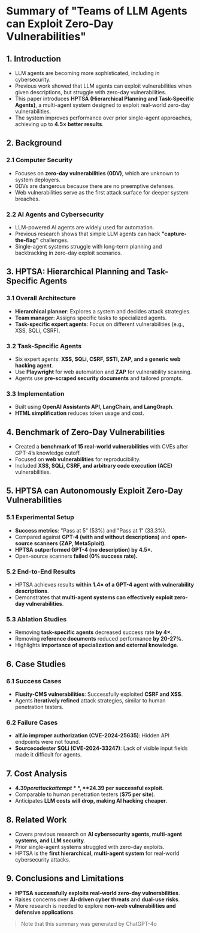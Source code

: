 # Summary of "Teams of LLM Agents can Exploit Zero-Day Vulnerabilities"

## 1. Introduction
- LLM agents are becoming more sophisticated, including in cybersecurity.
- Previous work showed that LLM agents can exploit vulnerabilities when given descriptions, but struggle with zero-day vulnerabilities.
- This paper introduces **HPTSA (Hierarchical Planning and Task-Specific Agents)**, a multi-agent system designed to exploit real-world zero-day vulnerabilities.
- The system improves performance over prior single-agent approaches, achieving up to **4.5× better results**.

## 2. Background

### 2.1 Computer Security
- Focuses on **zero-day vulnerabilities (0DV)**, which are unknown to system deployers.
- 0DVs are dangerous because there are no preemptive defenses.
- Web vulnerabilities serve as the first attack surface for deeper system breaches.

### 2.2 AI Agents and Cybersecurity
- LLM-powered AI agents are widely used for automation.
- Previous research shows that simple LLM agents can hack **"capture-the-flag"** challenges.
- Single-agent systems struggle with long-term planning and backtracking in zero-day exploit scenarios.

## 3. HPTSA: Hierarchical Planning and Task-Specific Agents

### 3.1 Overall Architecture
- **Hierarchical planner**: Explores a system and decides attack strategies.
- **Team manager**: Assigns specific tasks to specialized agents.
- **Task-specific expert agents**: Focus on different vulnerabilities (e.g., XSS, SQLi, CSRF).

### 3.2 Task-Specific Agents
- Six expert agents: **XSS, SQLi, CSRF, SSTI, ZAP, and a generic web hacking agent**.
- Use **Playwright** for web automation and **ZAP** for vulnerability scanning.
- Agents use **pre-scraped security documents** and tailored prompts.

### 3.3 Implementation
- Built using **OpenAI Assistants API, LangChain, and LangGraph**.
- **HTML simplification** reduces token usage and cost.

## 4. Benchmark of Zero-Day Vulnerabilities
- Created a **benchmark of 15 real-world vulnerabilities** with CVEs after GPT-4’s knowledge cutoff.
- Focused on **web vulnerabilities** for reproducibility.
- Included **XSS, SQLi, CSRF, and arbitrary code execution (ACE)** vulnerabilities.

## 5. HPTSA can Autonomously Exploit Zero-Day Vulnerabilities

### 5.1 Experimental Setup
- **Success metrics**: "Pass at 5" (53%) and "Pass at 1" (33.3%).
- Compared against **GPT-4 (with and without descriptions)** and **open-source scanners (ZAP, MetaSploit)**.
- **HPTSA outperformed GPT-4 (no description) by 4.5×.**
- Open-source scanners **failed (0% success rate).**

### 5.2 End-to-End Results
- HPTSA achieves results **within 1.4× of a GPT-4 agent with vulnerability descriptions**.
- Demonstrates that **multi-agent systems can effectively exploit zero-day vulnerabilities**.

### 5.3 Ablation Studies
- Removing **task-specific agents** decreased success rate **by 4×**.
- Removing **reference documents** reduced performance **by 20-27%**.
- Highlights **importance of specialization and external knowledge**.

## 6. Case Studies

### 6.1 Success Cases
- **Flusity-CMS vulnerabilities**: Successfully exploited **CSRF and XSS**.
- Agents **iteratively refined** attack strategies, similar to human penetration testers.

### 6.2 Failure Cases
- **alf.io improper authorization (CVE-2024-25635)**: Hidden API endpoints were not found.
- **Sourcecodester SQLi (CVE-2024-33247)**: Lack of visible input fields made it difficult for agents.

## 7. Cost Analysis
- **$4.39 per attack attempt**, **$24.39 per successful exploit**.
- Comparable to human penetration testers (**$75 per site**).
- Anticipates **LLM costs will drop, making AI hacking cheaper**.

## 8. Related Work
- Covers previous research on **AI cybersecurity agents, multi-agent systems, and LLM security**.
- Prior single-agent systems struggled with zero-day exploits.
- HPTSA is the **first hierarchical, multi-agent system** for real-world cybersecurity attacks.

## 9. Conclusions and Limitations
- **HPTSA successfully exploits real-world zero-day vulnerabilities**.
- Raises concerns over **AI-driven cyber threats** and **dual-use risks**.
- More research is needed to explore **non-web vulnerabilities and defensive applications**.

> Note that this summary was generated by ChatGPT-4o